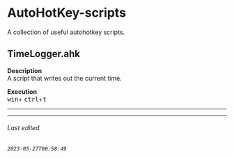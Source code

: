 # AutoHotKey-scripts
A collection of useful autohotkey scripts.
## TimeLogger.ahk
**Description**  
A script that writes out the current time.

**Execution**  
<kbd>win</kbd>+ <kbd>ctrl</kbd>+<kbd>t</kbd>

***

<!-- 
## TimeLogger.ahk
**Description**  
A script that writes out the current time.

**Execution**  
<kbd>win</kbd>+ <kbd>ctrl</kbd>+<kbd>t</kbd>
-->


***

###### Last edited  
###### ``2023-05-27T00:58:49``
